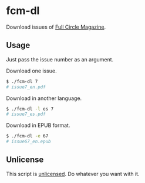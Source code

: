 # fcm-dl
Download issues of [Full Circle Magazine](http://fullcirclemagazine.org/).

## Usage
Just pass the issue number as an argument.

Download one issue.
```bash
$ ./fcm-dl 7
# issue7_en.pdf
```

<!-- Download a series.
```bash
$ ./fcm-dl 7 9
# issue7_en.pdf, issue8_en.pdf, issue9_en.pdf
``` -->

Download in another language.
```bash
$ ./fcm-dl -l es 7
# issue7_es.pdf
```

Download in EPUB format.
```bash
$ ./fcm-dl -e 67
# issue67_en.epub
```


## Unlicense

This script is [unlicensed](https://unlicense.org/). Do whatever you want with it.
